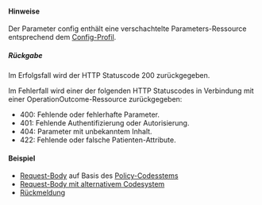 #### Hinweise

Der Parameter config enthält eine verschachtelte Parameters-Ressource entsprechend dem [Config-Profil](StructureDefinition-Config.html).

##### Rückgabe

Im Erfolgsfall wird der HTTP Statuscode 200 zurückgegeben.

Im Fehlerfall wird einer der folgenden HTTP Statuscodes in Verbindung mit einer OperationOutcome-Ressource zurückgegeben:
* 400: Fehlende oder fehlerhafte Parameter.
* 401: Fehlende Authentifizierung oder Autorisierung.
* 404: Parameter mit unbekanntem Inhalt.
* 422: Fehlende oder falsche Patienten-Attribute.

#### Beispiel

* [Request-Body](Parameters-IsConsented-request-example-1.html) auf Basis des [Policy-Codesstems](CodeSystem-PolicyCS.html)
* [Request-Body mit alternativem Codesystem](Parameters-IsConsented-request-example-2.html)
* [Rückmeldung](Parameters-IsConsented-response-example-1.html)
